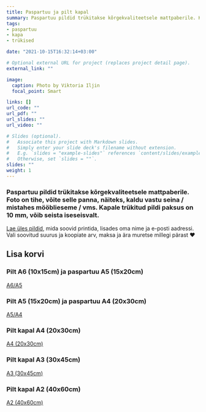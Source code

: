 ```yaml
---
title: Paspartuu ja pilt kapal
summary: Paspartuu pildid trükitakse kõrgekvaliteetsele mattpaberile. Kapale trükitud pildi paksus on 10 mm
tags:
- paspartuu
- kapa
- trükised

date: "2021-10-15T16:32:14+03:00"

# Optional external URL for project (replaces project detail page).
external_link: ""

image:
  caption: Photo by Viktoria Iljin
  focal_point: Smart

links: []
url_code: ""
url_pdf: ""
url_slides: ""
url_video: ""

# Slides (optional).
#   Associate this project with Markdown slides.
#   Simply enter your slide deck's filename without extension.
#   E.g. `slides = "example-slides"` references `content/slides/example-slides.md`.
#   Otherwise, set `slides = ""`.
slides: ""
weight: 1
---
```

### Paspartuu pildid trükitakse kõrgekvaliteetsele mattpaberile. Foto on tihe, võite selle panna, näiteks, kaldu vastu seina / mistahes mööblieseme / vms. Kapale trükitud pildi paksus on 10 mm, võib seista iseseisvalt.

[Lae üles pildid](https://www.dropbox.com/request/YulJbiklGcffXMoB7DFo), mida soovid printida, lisades oma nime ja e-posti aadressi. Vali soovitud suurus ja koopiate arv, maksa ja ära muretse millegi pärast ❤️

## Lisa korvi 
### Pilt А6 (10х15сm) ja paspartuu А5 (15х20сm)
<a data-dpd-type="button" data-text="A6/A5" data-variant="price-right" data-button-size="dpd-large" data-bg-color="ed11cc" data-bg-color-hover="ff1ff6" data-text-color="ffffff" data-pr-bg-color="ffffff" data-pr-color="000000" data-lightbox="1" href="https://lastefoto-ee.dpdcart.com/cart/add?product_id=216905&amp;method_id=236426">A6/A5</a><script src="https://lastefoto-ee.dpdcart.com/dpd.js"></script>
### Pilt А5 (15х20сm) ja paspartuu А4 (20х30сm)
<a data-dpd-type="button" data-text="А5/А4" data-variant="price-right" data-button-size="dpd-large" data-bg-color="ed11cc" data-bg-color-hover="ff1ff6" data-text-color="ffffff" data-pr-bg-color="ffffff" data-pr-color="000000" data-lightbox="1" href="https://lastefoto-ee.dpdcart.com/cart/add?product_id=216906&amp;method_id=236427">А5/А4</a><script src="https://lastefoto-ee.dpdcart.com/dpd.js"></script>
### Pilt kapal А4 (20х30сm)
<a data-dpd-type="button" data-text="А4 (20х30сm)" data-variant="price-right" data-button-size="dpd-large" data-bg-color="ed11cc" data-bg-color-hover="ff1ff6" data-text-color="ffffff" data-pr-bg-color="ffffff" data-pr-color="000000" data-lightbox="1" href="https://lastefoto-ee.dpdcart.com/cart/add?product_id=216907&amp;method_id=236428">А4 (20х30сm)</a><script src="https://lastefoto-ee.dpdcart.com/dpd.js"></script>
### Pilt kapal А3 (30х45сm)
<a data-dpd-type="button" data-text="А3 (30х45сm)" data-variant="price-right" data-button-size="dpd-large" data-bg-color="ed11cc" data-bg-color-hover="ff1ff6" data-text-color="ffffff" data-pr-bg-color="ffffff" data-pr-color="000000" data-lightbox="1" href="https://lastefoto-ee.dpdcart.com/cart/add?product_id=216908&amp;method_id=236429">А3 (30х45сm)</a><script src="https://lastefoto-ee.dpdcart.com/dpd.js"></script>
### Pilt kapal А2 (40х60сm)
<a data-dpd-type="button" data-text="А2 (40х60сm)" data-variant="price-right" data-button-size="dpd-large" data-bg-color="ed11cc" data-bg-color-hover="ff1ff6" data-text-color="ffffff" data-pr-bg-color="ffffff" data-pr-color="000000" data-lightbox="1" href="https://lastefoto-ee.dpdcart.com/cart/add?product_id=216909&amp;method_id=236430">А2 (40х60сm)</a><script src="https://lastefoto-ee.dpdcart.com/dpd.js"></script>